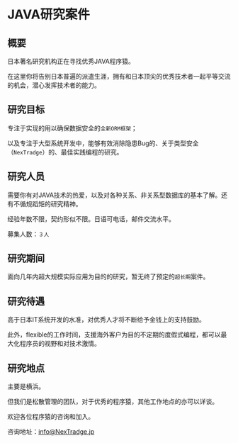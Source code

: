 # JAVA研究案件

## 概要

日本著名研究机构正在寻找优秀JAVA程序猿。

在这里你将告别日本普遍的派遣生涯，拥有和日本顶尖的优秀技术者一起平等交流的机会，潜心发挥技术者的能力。



## 研究目标

专注于实现的用以确保数据安全的`全新ORM框架`；

以及专注于大型系统开发中，能够有效消除隐患Bug的、关于类型安全（`NexTradge`）的、最佳实践编程的研究。



## 研究人员

需要你有对JAVA技术的热爱，以及对各种关系、非关系型数据库的基本了解。还有不循规蹈矩的研究精神。

经验年数不限，契约形似不限。日语可电话，邮件交流水平。

募集人数：`３人`



## 研究期间

面向几年内超大规模实际应用为目的的研究，暂无终了预定的`超长期`案件。



## 研究待遇

高于日本IT系统开发的水准，对优秀人才将不断给予金钱上的支持鼓励。

此外，flexible的工作时间，支援海外客户为目的不定期的度假式编程，都可以最大化程序员的视野和对技术激情。


## 研究地点

主要是横浜。

但我们是松散管理的团队，对于优秀的程序猿，其他工作地点的亦可以详谈。


欢迎各位程序猿的咨询和加入。

咨询地址：[info@NexTradge.jp](mailto:info@NexTradge.jp?subject=案件ID：TS001CN)


